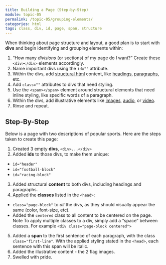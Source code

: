 ```yaml
---
title: Building a Page (Step-by-Step)
module: topic-05
permalink: /topic-05/grouping-elements/
categories: html
tags: class, div, id, page, span, structure
---
```


<div class="divider-heading"></div>

When thinking about page structure and layout, a good plan is to start with **divs** and begin identifying and grouping elements within:

1. “How many _divisions_ (or sections) of my page do I want?” Create these `<div></div>` elements accordingly.
2. Name important divs using the `id=""` attribute.
3. Within the divs, add [structural html](../../topic-04/structural-markup/) content, like [headings](../../topic-03/using-headings/), [paragraphs](../../topic-03/paragraphs), etc.
4. Add `class=""` attributes to divs that need styling.
5. Use the `<span></span>` element around structural elements that need inline styling, like specific words of a paragraph.
6. Within the divs, add illustrative elements like [images](../img-element-review), [audio](../audio-element-review), or [video](../video-element-review).
7. Rinse and repeat.


<div class="divider-pg"></div>


## Step-By-Step
Below is a page with two descriptions of popular sports. Here are the steps taken to create this page:

1. Created 3 empty **divs**, `<div>...</div>`
2. Added **ids** to those divs, to make them unique:
  - `id="header"`
  - `id="football-block"`
  - `id="racing-block"`
3. Added structural **content** to both divs, including headings and paragraphs.
4. Applied the **classes** listed in the `<head>`:
  - `class="page-block"` to _all_ the divs, as they should visually appear the same (color, font-size, etc).
  - Added the `centered` class to all content to be centered on the page.<br/>
  <span class="label label-info">Note</span> To apply multiple classes to a div, simply add a “space” between classes. For example `<div class="page-block centered">`
5. Added a **span** to the first sentence of each paragraph, with the class `class="first-line"`. With the applied styling stated in the `<head>`, each sentence with this span will be italic.
6. Added the illustrative content - the 2 flag images.
7. Swelled with pride.


<div class="external-embed">
  <p data-height="600" data-theme-id="30567" data-slug-hash="MPqywp" data-default-tab="html,result" data-user="Media-Ed-Online" data-pen-title="HTML Block-Level and Inline Elements" class="codepen"></p>
</div>
